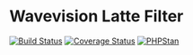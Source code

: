 # Wavevision Latte Filter

[![Build Status](https://travis-ci.org/wavevision/latte-filters.svg?branch=master)](https://travis-ci.org/wavevision/latte-filters)
[![Coverage Status](https://coveralls.io/repos/github/wavevision/latte-filters/badge.svg?branch=master)](https://coveralls.io/github/wavevision/latte-filters?branch=master)
[![PHPStan](https://img.shields.io/badge/style-level%20max-brightgreen.svg?label=phpstan)](https://github.com/phpstan/phpstan)